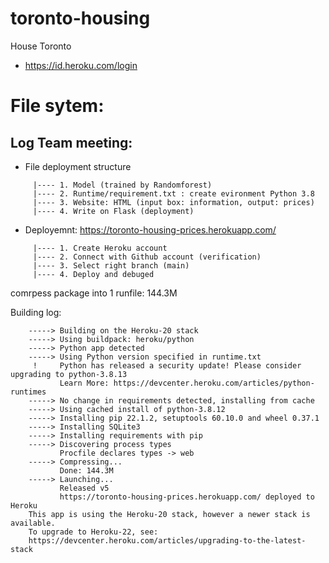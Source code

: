 # toronto-housing
House Toronto


+ https://id.heroku.com/login

# File sytem:
## Log Team meeting:
+ File deployment structure
```
     |---- 1. Model (trained by Randomforest)
     |---- 2. Runtime/requirement.txt : create evironment Python 3.8
     |---- 3. Website: HTML (input box: information, output: prices)
     |---- 4. Write on Flask (deployment)
```
+ Deployemnt: 
  https://toronto-housing-prices.herokuapp.com/
  
```
     |---- 1. Create Heroku account
     |---- 2. Connect with Github account (verification)
     |---- 3. Select right branch (main)
     |---- 4. Deploy and debuged
```
comrpess package into 1 runfile: 144.3M

Building log:
```
    -----> Building on the Heroku-20 stack
    -----> Using buildpack: heroku/python
    -----> Python app detected
    -----> Using Python version specified in runtime.txt
     !     Python has released a security update! Please consider upgrading to python-3.8.13
           Learn More: https://devcenter.heroku.com/articles/python-runtimes
    -----> No change in requirements detected, installing from cache
    -----> Using cached install of python-3.8.12
    -----> Installing pip 22.1.2, setuptools 60.10.0 and wheel 0.37.1
    -----> Installing SQLite3
    -----> Installing requirements with pip
    -----> Discovering process types
           Procfile declares types -> web
    -----> Compressing...
           Done: 144.3M
    -----> Launching...
           Released v5
           https://toronto-housing-prices.herokuapp.com/ deployed to Heroku
    This app is using the Heroku-20 stack, however a newer stack is available.
    To upgrade to Heroku-22, see:
    https://devcenter.heroku.com/articles/upgrading-to-the-latest-stack
```
